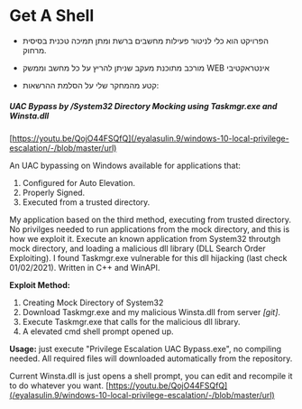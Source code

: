 # Get A Shell

-   הפרויקט הוא כלי לניטור פעילות מחשבים ברשת ומתן תמיכה טכנית בסיסית מרחוק.
    
-   מורכב מתוכנת מעקב שניתן להריץ על כל מחשב וממשק WEB אינטראקטיבי
- קטע מהמחקר שלי על הסלמת ההרשאות:
##### UAC Bypass by /System32 Directory Mocking using Taskmgr.exe and Winsta.dll

[https://youtu.be/QojO44FSQfQ](/eyalasulin.9/windows-10-local-privilege-escalation/-/blob/master/url)

An UAC bypassing on Windows available for applications that:

1.  Configured for Auto Elevation.
2.  Properly Signed.
3.  Executed from a trusted directory.

My application based on the third method, executing from trusted directory. No privilges needed to run applications from the mock directory, and this is how we exploit it. Execute an known application from System32 throutgh mock directory, and loading a malicious dll library (DLL Search Order Exploiting). I found Taskmgr.exe vulnerable for this dll hijacking (last check 01/02/2021). Written in C++ and WinAPI.

**Exploit Method:**

1.  Creating Mock Directory of System32
2.  Download Taskmgr.exe and my malicious Winsta.dll from server _[git]_.
3.  Execute Taskmgr.exe that calls for the malicious dll library.
4.  A elevated cmd shell prompt opened up.

**Usage:** just execute "Privilege Escalation UAC Bypass.exe", no compiling needed. All required files will downloaded automatically from the repository.

Current Winsta.dll is just opens a shell prompt, you can edit and recompile it to do whatever you want. [https://youtu.be/QojO44FSQfQ](/eyalasulin.9/windows-10-local-privilege-escalation/-/blob/master/url)
